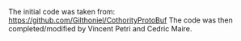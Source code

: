 The initial code was taken from:
https://github.com/Gilthoniel/CothorityProtoBuf
The code was then completed/modified by Vincent Petri and Cedric Maire.
